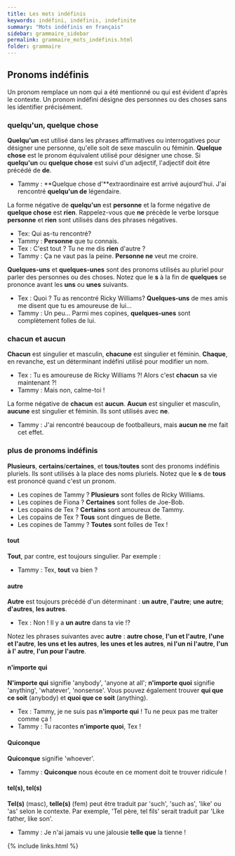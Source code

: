 ```yaml
---
title: Les mots indéfinis
keywords: indéfini, indéfinis, indefinite
summary: "Mots indéfinis en français"
sidebar: grammaire_sidebar
permalink: grammaire_mots_indéfinis.html
folder: grammaire
---
```


## Pronoms indéfinis

Un pronom remplace un nom qui a été mentionné ou qui est évident d'après le contexte. Un pronom indéfini désigne des personnes ou des choses sans les identifier précisément.

### quelqu'un, quelque chose

**Quelqu'un** est utilisé dans les phrases affirmatives ou interrogatives pour désigner une personne, qu'elle soit de sexe masculin ou féminin. **Quelque chose** est le pronom équivalent utilisé pour désigner une chose. Si **quelqu'un** ou **quelque chose** est suivi d'un adjectif, l'adjectif doit être précédé de **de**.

* Tammy : **Quelque chose d'**extraordinaire est arrivé aujourd'hui. J'ai rencontré **quelqu'un de** légendaire.

La forme négative de **quelqu'un** est **personne** et la forme négative de **quelque chose** est **rien**. Rappelez-vous que **ne** précède le verbe lorsque **personne** et **rien** sont utilisés dans des phrases négatives.

* Tex: Qui as-tu rencontré?
* Tammy : **Personne** que tu connais.
* Tex : C'est tout ? Tu ne me dis **rien** d'autre ?
* Tammy : Ça ne vaut pas la peine. **Personne ne** veut me croire.

**Quelques-uns** et **quelques-unes** sont des pronoms utilisés au pluriel pour parler des personnes ou des choses. Notez que le **s** à la fin de **quelques** se prononce avant les **uns** ou **unes** suivants.

* Tex : Quoi ? Tu as rencontré Ricky Williams? **Quelques-uns** de mes amis me disent que tu es amoureuse de lui...
* Tammy : Un peu... Parmi mes copines, **quelques-unes** sont complètement folles de lui.

### chacun et aucun

**Chacun** est singulier et masculin, **chacune** est singulier et féminin. **Chaque**, en revanche, est un déterminant indéfini utilisé pour modifier un nom.

* Tex : Tu es amoureuse de Ricky Williams ?! Alors c'est **chacun** sa vie maintenant ?!
* Tammy : Mais non, calme-toi !

La forme négative de **chacun** est **aucun**. **Aucun** est singulier et masculin, **aucune** est singulier et féminin. Ils sont utilisés avec **ne**.

* Tammy : J'ai rencontré beaucoup de footballeurs, mais **aucun ne** me fait cet effet.

### plus de pronoms indéfinis

**Plusieurs**, **certains**/**certaines**, et **tous**/**toutes** sont des pronoms indéfinis pluriels. Ils sont utilisés à la place des noms pluriels. Notez que le **s** de **tous** est prononcé quand c'est un pronom.

* Les copines de Tammy ? **Plusieurs** sont folles de Ricky Williams.
* Les copines de Fiona ? **Certaines** sont folles de Joe-Bob.
* Les copains de Tex ? **Certains** sont amoureux de Tammy.
* Les copains de Tex ? **Tous** sont dingues de Bette.
* Les copines de Tammy ? **Toutes** sont folles de Tex !

#### tout
**Tout**, par contre, est toujours singulier. Par exemple : 
* Tammy : Tex, **tout** va bien ?

#### autre
**Autre** est toujours précédé d'un déterminant : **un autre**, **l'autre**; **une autre**; **d'autres**, **les autres**.

* Tex : Non ! Il y a **un autre** dans ta vie !?

Notez les phrases suivantes avec **autre** : **autre chose**, **l'un et l'autre**, **l'une et l'autre**, **les uns et les autres**, **les unes et les autres**, **ni l'un ni l'autre**, **l'un à l' autre**, **l'un pour l'autre**.

#### n'importe qui
**N'importe qui** signifie 'anybody', 'anyone at all'; **n'importe quoi** signifie 'anything', 'whatever', 'nonsense'. Vous pouvez également trouver **qui que ce soit** (anybody) et **quoi que ce soit** (anything).

* Tex : Tammy, je ne suis pas **n'importe qui** ! Tu ne peux pas me traiter comme ça ! 
* Tammy : Tu racontes **n'importe quoi**, Tex !

#### Quiconque
**Quiconque** signifie 'whoever'.

* Tammy : **Quiconque** nous écoute en ce moment doit te trouver ridicule !

#### tel(s), tel(s)
**Tel(s)** (masc), **telle(s)** (fem) peut être traduit par 'such', 'such as', 'like' ou 'as' selon le contexte. Par exemple, 'Tel père, tel fils' serait traduit par 'Like father, like son'.

* Tammy : Je n'ai jamais vu une jalousie **telle que** la tienne !

{% include links.html %}
